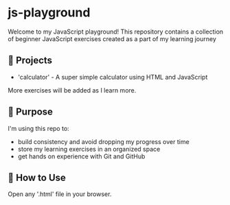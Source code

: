# js-playground 
Welcome to my JavaScript playground!
This repository contains a collection of beginner JavaScript exercises created as a part of my learning journey

## 📁 Projects
- 'calculator' - A super simple calculator using HTML and JavaScript

More exercises will be added as I learn more.

## 🎯 Purpose
I'm using this repo to:
- build consistency and avoid dropping my progress over time
- store my learning exercises in an organized space
- get hands on experience with Git and GitHub

## 🚀 How to Use 
Open any '.html' file in your browser.
